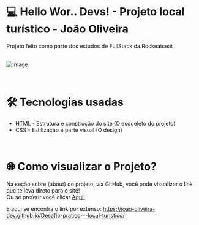 <h1> 💻 Hello Wor.. Devs! - Projeto local turístico - João Oliveira </h1> 
Projeto feito como parte dos estudos de FullStack da Rockeatseat

<br> 

<br>

![image](https://github.com/user-attachments/assets/f593ec57-b4fa-4a60-92c9-beb0aeb41cdb)

<br>

<h1> 🛠️ Tecnologias usadas </h1>

 <ul> 
  <li> HTML - Estrutura e construção do site (O esqueleto do projeto) </li>
  <li> CSS - Estilização e parte visual (O design) </li>
</ul>

<br>

<h1> 🌐 Como visualizar o Projeto? </h1> 

 Na seção sobre (about) do projeto, via GitHub, você pode visualizar o link que te leva direto para o site! 
<br>
 Ou se preferir você clicar <a href="https://joao-oliveira-dev.github.io/Desafio-pratico---local-turistico/">Aqui!</a>

 E aqui se encontra o link por extenso: https://joao-oliveira-dev.github.io/Desafio-pratico---local-turistico/
